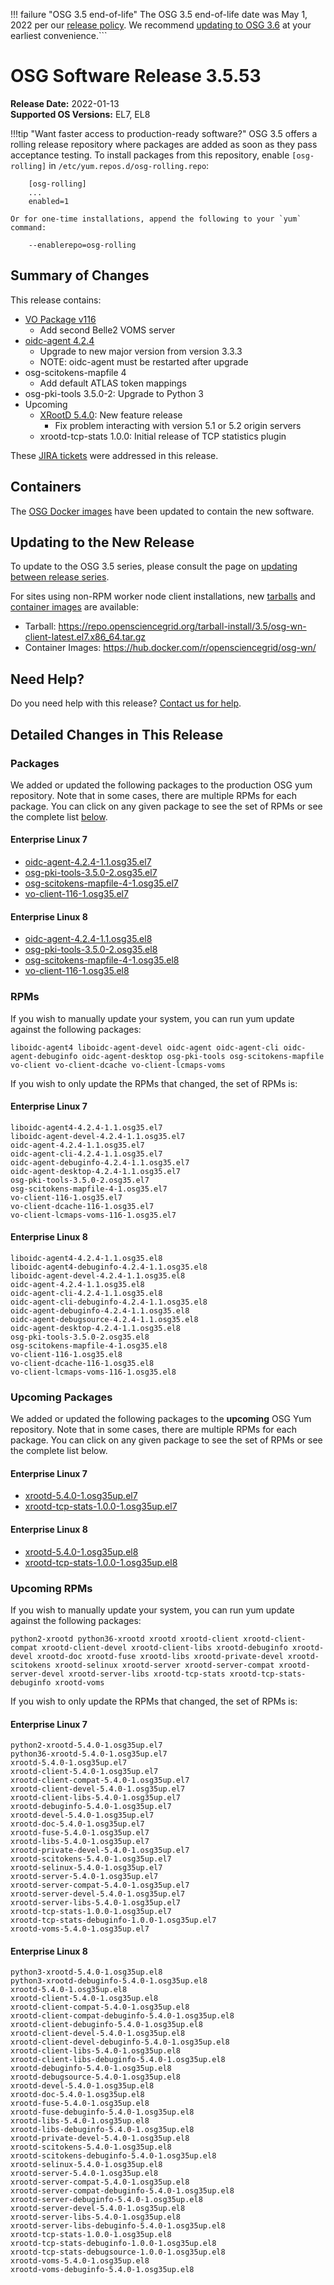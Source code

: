 !!! failure "OSG 3.5 end-of-life"
    The OSG 3.5 end-of-life date was May 1, 2022 per our
    [release policy](https://opensciencegrid.org/technology/policy/release-series/).
    We recommend
    [updating to OSG 3.6](../updating-to-osg-36.md)
    at your earliest convenience.```

OSG Software Release 3.5.53
===========================

**Release Date:** 2022-01-13  
**Supported OS Versions:** EL7, EL8

!!!tip "Want faster access to production-ready software?"
    OSG 3.5 offers a rolling release repository where packages are added as soon as they pass acceptance testing.
    To install packages from this repository, enable `[osg-rolling]` in `/etc/yum.repos.d/osg-rolling.repo`:

        [osg-rolling]
        ...
        enabled=1

    Or for one-time installations, append the following to your `yum` command:

        --enablerepo=osg-rolling

Summary of Changes
------------------

This release contains:

-   [VO Package v116](https://github.com/opensciencegrid/osg-vo-config/releases/tag/release-116)
    -   Add second Belle2 VOMS server
-   [oidc-agent 4.2.4](https://github.com/indigo-dc/oidc-agent/releases)
    -   Upgrade to new major version from version 3.3.3
    -   NOTE: oidc-agent must be restarted after upgrade
-   osg-scitokens-mapfile 4
    -    Add default ATLAS token mappings
-   osg-pki-tools 3.5.0-2: Upgrade to Python 3
-   Upcoming
    -   [XRootD 5.4.0](https://github.com/xrootd/xrootd/releases/tag/v5.4.0): New feature release
        -   Fix problem interacting with version 5.1 or 5.2 origin servers
    -   xrootd-tcp-stats 1.0.0: Initial release of TCP statistics plugin

These
[JIRA tickets](https://opensciencegrid.atlassian.net/issues/?jql=project%20%3D%20SOFTWARE%20AND%20fixVersion%20in%20(3.5.53%2C3.5.53-upcoming)%20ORDER%20BY%20priority%20DESC%2C%20key%20DESC)
were addressed in this release.

Containers
----------

The [OSG Docker images](https://hub.docker.com/u/opensciencegrid/) have been updated to contain the new software.

Updating to the New Release
---------------------------

To update to the OSG 3.5 series, please consult the page on
[updating between release series](../updating-to-osg-35.md).

For sites using non-RPM worker node client installations, new [tarballs](../../worker-node/install-wn-tarball.md) and
[container images](../../worker-node/using-wn-containers.md) are available:

- Tarball: <https://repo.opensciencegrid.org/tarball-install/3.5/osg-wn-client-latest.el7.x86_64.tar.gz>
- Container Images: <https://hub.docker.com/r/opensciencegrid/osg-wn/>

Need Help?
----------

Do you need help with this release? [Contact us for help](../../common/help.md).

Detailed Changes in This Release
--------------------------------

### Packages

We added or updated the following packages to the production OSG yum repository.
Note that in some cases, there are multiple RPMs for each package.
You can click on any given package to see the set of RPMs or see the complete list [below](#rpms).

#### Enterprise Linux 7

-   [oidc-agent-4.2.4-1.1.osg35.el7](https://koji.chtc.wisc.edu/koji/search?match=glob&type=build&terms=oidc-agent-4.2.4-1.1.osg35.el7)
-   [osg-pki-tools-3.5.0-2.osg35.el7](https://koji.chtc.wisc.edu/koji/search?match=glob&type=build&terms=osg-pki-tools-3.5.0-2.osg35.el7)
-   [osg-scitokens-mapfile-4-1.osg35.el7](https://koji.chtc.wisc.edu/koji/search?match=glob&type=build&terms=osg-scitokens-mapfile-4-1.osg35.el7)
-   [vo-client-116-1.osg35.el7](https://koji.chtc.wisc.edu/koji/search?match=glob&type=build&terms=vo-client-116-1.osg35.el7)

#### Enterprise Linux 8

-   [oidc-agent-4.2.4-1.1.osg35.el8](https://koji.chtc.wisc.edu/koji/search?match=glob&type=build&terms=oidc-agent-4.2.4-1.1.osg35.el8)
-   [osg-pki-tools-3.5.0-2.osg35.el8](https://koji.chtc.wisc.edu/koji/search?match=glob&type=build&terms=osg-pki-tools-3.5.0-2.osg35.el8)
-   [osg-scitokens-mapfile-4-1.osg35.el8](https://koji.chtc.wisc.edu/koji/search?match=glob&type=build&terms=osg-scitokens-mapfile-4-1.osg35.el8)
-   [vo-client-116-1.osg35.el8](https://koji.chtc.wisc.edu/koji/search?match=glob&type=build&terms=vo-client-116-1.osg35.el8)

### RPMs

If you wish to manually update your system, you can run yum update against the following packages:

    liboidc-agent4 liboidc-agent-devel oidc-agent oidc-agent-cli oidc-agent-debuginfo oidc-agent-desktop osg-pki-tools osg-scitokens-mapfile vo-client vo-client-dcache vo-client-lcmaps-voms 

If you wish to only update the RPMs that changed, the set of RPMs is:

#### Enterprise Linux 7

``` file
liboidc-agent4-4.2.4-1.1.osg35.el7
liboidc-agent-devel-4.2.4-1.1.osg35.el7
oidc-agent-4.2.4-1.1.osg35.el7
oidc-agent-cli-4.2.4-1.1.osg35.el7
oidc-agent-debuginfo-4.2.4-1.1.osg35.el7
oidc-agent-desktop-4.2.4-1.1.osg35.el7
osg-pki-tools-3.5.0-2.osg35.el7
osg-scitokens-mapfile-4-1.osg35.el7
vo-client-116-1.osg35.el7
vo-client-dcache-116-1.osg35.el7
vo-client-lcmaps-voms-116-1.osg35.el7
```

#### Enterprise Linux 8

``` file
liboidc-agent4-4.2.4-1.1.osg35.el8
liboidc-agent4-debuginfo-4.2.4-1.1.osg35.el8
liboidc-agent-devel-4.2.4-1.1.osg35.el8
oidc-agent-4.2.4-1.1.osg35.el8
oidc-agent-cli-4.2.4-1.1.osg35.el8
oidc-agent-cli-debuginfo-4.2.4-1.1.osg35.el8
oidc-agent-debuginfo-4.2.4-1.1.osg35.el8
oidc-agent-debugsource-4.2.4-1.1.osg35.el8
oidc-agent-desktop-4.2.4-1.1.osg35.el8
osg-pki-tools-3.5.0-2.osg35.el8
osg-scitokens-mapfile-4-1.osg35.el8
vo-client-116-1.osg35.el8
vo-client-dcache-116-1.osg35.el8
vo-client-lcmaps-voms-116-1.osg35.el8
```

### Upcoming Packages

We added or updated the following packages to the **upcoming** OSG Yum repository.
Note that in some cases, there are multiple RPMs for each package.
You can click on any given package to see the set of RPMs or see the complete list below.

#### Enterprise Linux 7

-   [xrootd-5.4.0-1.osg35up.el7](https://koji.chtc.wisc.edu/koji/search?match=glob&type=build&terms=xrootd-5.4.0-1.osg35up.el7)
-   [xrootd-tcp-stats-1.0.0-1.osg35up.el7](https://koji.chtc.wisc.edu/koji/search?match=glob&type=build&terms=xrootd-tcp-stats-1.0.0-1.osg35up.el7)

#### Enterprise Linux 8

-   [xrootd-5.4.0-1.osg35up.el8](https://koji.chtc.wisc.edu/koji/search?match=glob&type=build&terms=xrootd-5.4.0-1.osg35up.el8)
-   [xrootd-tcp-stats-1.0.0-1.osg35up.el8](https://koji.chtc.wisc.edu/koji/search?match=glob&type=build&terms=xrootd-tcp-stats-1.0.0-1.osg35up.el8)

### Upcoming RPMs

If you wish to manually update your system, you can run yum update against the following packages:

    python2-xrootd python36-xrootd xrootd xrootd-client xrootd-client-compat xrootd-client-devel xrootd-client-libs xrootd-debuginfo xrootd-devel xrootd-doc xrootd-fuse xrootd-libs xrootd-private-devel xrootd-scitokens xrootd-selinux xrootd-server xrootd-server-compat xrootd-server-devel xrootd-server-libs xrootd-tcp-stats xrootd-tcp-stats-debuginfo xrootd-voms 

If you wish to only update the RPMs that changed, the set of RPMs is:

#### Enterprise Linux 7

``` file
python2-xrootd-5.4.0-1.osg35up.el7
python36-xrootd-5.4.0-1.osg35up.el7
xrootd-5.4.0-1.osg35up.el7
xrootd-client-5.4.0-1.osg35up.el7
xrootd-client-compat-5.4.0-1.osg35up.el7
xrootd-client-devel-5.4.0-1.osg35up.el7
xrootd-client-libs-5.4.0-1.osg35up.el7
xrootd-debuginfo-5.4.0-1.osg35up.el7
xrootd-devel-5.4.0-1.osg35up.el7
xrootd-doc-5.4.0-1.osg35up.el7
xrootd-fuse-5.4.0-1.osg35up.el7
xrootd-libs-5.4.0-1.osg35up.el7
xrootd-private-devel-5.4.0-1.osg35up.el7
xrootd-scitokens-5.4.0-1.osg35up.el7
xrootd-selinux-5.4.0-1.osg35up.el7
xrootd-server-5.4.0-1.osg35up.el7
xrootd-server-compat-5.4.0-1.osg35up.el7
xrootd-server-devel-5.4.0-1.osg35up.el7
xrootd-server-libs-5.4.0-1.osg35up.el7
xrootd-tcp-stats-1.0.0-1.osg35up.el7
xrootd-tcp-stats-debuginfo-1.0.0-1.osg35up.el7
xrootd-voms-5.4.0-1.osg35up.el7
```

#### Enterprise Linux 8

``` file
python3-xrootd-5.4.0-1.osg35up.el8
python3-xrootd-debuginfo-5.4.0-1.osg35up.el8
xrootd-5.4.0-1.osg35up.el8
xrootd-client-5.4.0-1.osg35up.el8
xrootd-client-compat-5.4.0-1.osg35up.el8
xrootd-client-compat-debuginfo-5.4.0-1.osg35up.el8
xrootd-client-debuginfo-5.4.0-1.osg35up.el8
xrootd-client-devel-5.4.0-1.osg35up.el8
xrootd-client-devel-debuginfo-5.4.0-1.osg35up.el8
xrootd-client-libs-5.4.0-1.osg35up.el8
xrootd-client-libs-debuginfo-5.4.0-1.osg35up.el8
xrootd-debuginfo-5.4.0-1.osg35up.el8
xrootd-debugsource-5.4.0-1.osg35up.el8
xrootd-devel-5.4.0-1.osg35up.el8
xrootd-doc-5.4.0-1.osg35up.el8
xrootd-fuse-5.4.0-1.osg35up.el8
xrootd-fuse-debuginfo-5.4.0-1.osg35up.el8
xrootd-libs-5.4.0-1.osg35up.el8
xrootd-libs-debuginfo-5.4.0-1.osg35up.el8
xrootd-private-devel-5.4.0-1.osg35up.el8
xrootd-scitokens-5.4.0-1.osg35up.el8
xrootd-scitokens-debuginfo-5.4.0-1.osg35up.el8
xrootd-selinux-5.4.0-1.osg35up.el8
xrootd-server-5.4.0-1.osg35up.el8
xrootd-server-compat-5.4.0-1.osg35up.el8
xrootd-server-compat-debuginfo-5.4.0-1.osg35up.el8
xrootd-server-debuginfo-5.4.0-1.osg35up.el8
xrootd-server-devel-5.4.0-1.osg35up.el8
xrootd-server-libs-5.4.0-1.osg35up.el8
xrootd-server-libs-debuginfo-5.4.0-1.osg35up.el8
xrootd-tcp-stats-1.0.0-1.osg35up.el8
xrootd-tcp-stats-debuginfo-1.0.0-1.osg35up.el8
xrootd-tcp-stats-debugsource-1.0.0-1.osg35up.el8
xrootd-voms-5.4.0-1.osg35up.el8
xrootd-voms-debuginfo-5.4.0-1.osg35up.el8
```
